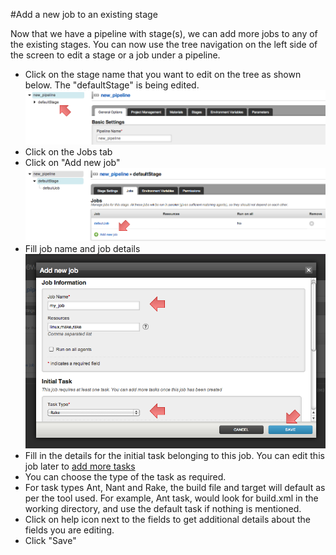 #Add a new job to an existing stage

Now that we have a pipeline with stage(s), we can add more jobs to any of the existing stages. You can now use the tree navigation on the left side of the screen to edit a stage or a job under a pipeline.

-   Click on the stage name that you want to edit on the tree as shown below. The "defaultStage" is being edited.
![](../resources/images/edit_stage_link_on_tree.png)
-   Click on the Jobs tab
-   Click on "Add new job"
![](../resources/images/add_new_job_link.png)
-   Fill job name and job details
![](../resources/images/add_new_job_window.png)
-   Fill in the details for the initial task belonging to this job. You can edit this job later to [add more tasks](admin_add_task.md)
-   You can choose the type of the task as required.
-   For task types Ant, Nant and Rake, the build file and target will default as per the tool used. For example, Ant task, would look for build.xml in the working directory, and use the default task if nothing is mentioned.
-   Click on help icon next to the fields to get additional details about the fields you are editing.
-   Click "Save"